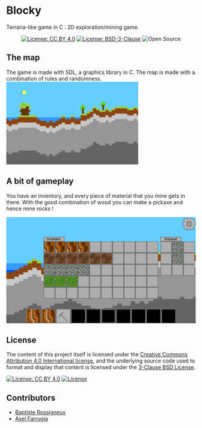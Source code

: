 # Blocky
Terraria-like game in C : 2D exploration/mining game.

<p align="center">
    <a href="http://creativecommons.org/licenses/by/4.0/"><img src="https://img.shields.io/badge/License-CC%20BY%204.0-lightgrey.svg" alt="License: CC BY 4.0"/></a>
    <a href="https://opensource.org/licenses/BSD-3-Clause"><img src="https://img.shields.io/badge/License-BSD%203--Clause-blue.svg" alt="License: BSD-3-Clause"/></a>
    <img src="https://img.shields.io/badge/Open%20Source-%20%E2%99%A5%20-brightgreen" alt="Open Source"/>
</p>

## The map
The game is made with SDL, a graphics library in C. 
The map is made with a combination of rules and randomness.
![The map](images/terrCap.PNG "The map")

## A bit of gameplay
You have an inventory, and every piece of material that you mine gets in there. With the good combination of wood you can make a pickaxe and hence mine rocks ! 

![The inventory](images/invCap.PNG "The inventory")

## License

The content of this project itself is licensed under the [Creative Commons Attribution 4.0 International license](https://creativecommons.org/licenses/by/4.0/), and the underlying source code used to format 
and display that content is licensed under the [3-Clause BSD License](https://opensource.org/licenses/BSD-3-Clause).

<a href="http://creativecommons.org/licenses/by/4.0/"><img src="https://img.shields.io/badge/License-CC%20BY%204.0-lightgrey.svg" alt="License: CC BY 4.0"/></a>
[![License](https://img.shields.io/badge/License-BSD%203--Clause-blue.svg)](https://opensource.org/licenses/BSD-3-Clause)

## Contributors

* [ Baptiste Rossigneux ](https://github.com/BabaVegato)
* [ Axel Farrugia ](https://github.com/AxelFarr)

